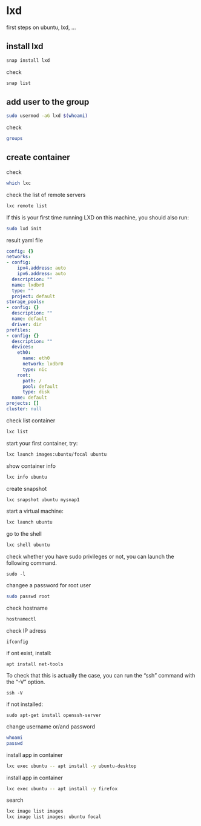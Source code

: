 # lxd
first steps on ubuntu, lxd, ...

## install lxd
```bash
snap install lxd
```

check
```bash
snap list
```


## add user to the group
```bash
sudo usermod -aG lxd $(whoami)
```
check
```bash
groups
```


## create container

check
```bash
which lxc
```

check the list of remote servers
```bash
lxc remote list
```


If this is your first time running LXD on this machine, you should also run:
```bash
sudo lxd init 
```

result yaml file
```yaml
config: {}
networks:
- config:
    ipv4.address: auto
    ipv6.address: auto
  description: ""
  name: lxdbr0
  type: ""
  project: default
storage_pools:
- config: {}
  description: ""
  name: default
  driver: dir
profiles:
- config: {}
  description: ""
  devices:
    eth0:
      name: eth0
      network: lxdbr0
      type: nic
    root:
      path: /
      pool: default
      type: disk
  name: default
projects: []
cluster: null
```

check list container
```bash
lxc list
```

start your first container, try:
```bash
lxc launch images:ubuntu/focal ubuntu
```


show container info
```bash
lxc info ubuntu
```


create snapshot
```bash
lxc snapshot ubuntu mysnap1
```



start a virtual machine: 
```bash
lxc launch ubuntu
```

go to the shell
```bash
lxc shell ubuntu
```

check whether you have sudo privileges or not, you can launch the following command.
```
sudo -l
```

changee a password for root user
```bash
sudo passwd root
```

check hostname
```bash
hostnamectl
```


check IP adress
```
ifconfig
```

if ont exist, install:
```
apt install net-tools
```


To check that this is actually the case, you can run the “ssh” command with the “-V” option.
```
ssh -V
```

if not installed:
```        
sudo apt-get install openssh-server
```


change username or/and password
```bash
whoami
passwd
```


install app in container
```bash
lxc exec ubuntu -- apt install -y ubuntu-desktop
```

install app in container
```bash
lxc exec ubuntu -- apt install -y firefox
```

search
```bash
lxc image list images
lxc image list images: ubuntu focal
```

